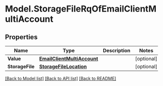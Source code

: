 # Model.StorageFileRqOfEmailClientMultiAccount
## Properties
Name | Type | Description | Notes
------------ | ------------- | ------------- | -------------
**Value** | [**EmailClientMultiAccount**](EmailClientMultiAccount.md) |  | [optional] 
**StorageFile** | [**StorageFileLocation**](StorageFileLocation.md) |  | [optional] 



[[Back to Model list]](README.md#documentation-for-models) [[Back to API list]](README.md#documentation-for-api-endpoints) [[Back to README]](README.md)


